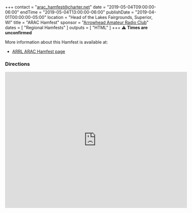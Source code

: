 +++
contact = "[arac_hamfest@charter.net](mailto:arac_hamfest@charter.net)"
date = "2019-05-04T09:00:00-06:00"
endTime = "2019-05-04T13:00:00-06:00"
publishDate = "2019-04-01T00:00:00-05:00"
location = "Head of the Lakes Fairgrounds, Superior, WI"
title = "ARAC Hamfest"
sponsor = "[Arrowhead Amateur Radio Club](http://www.thearac.org/)"
dates = [ "Regional Hamfests" ]
outputs = [ "HTML" ]
+++
:warning: **Times are unconfirmed**

More information about this Hamfest is available at:

* [ARRL ARAC Hamfest page](http://www.arrl.org/hamfests/arac-hamfest-14)

### Directions
<iframe src="https://www.google.com/maps/embed?pb=!1m18!1m12!1m3!1d2737.0522533322373!2d-92.10641438344206!3d46.684969679134575!2m3!1f0!2f0!3f0!3m2!1i1024!2i768!4f13.1!3m3!1m2!1s0x52ae502c02b2de1f%3A0x7bf7897a9ca91a87!2sHead+of+the+Lakes+Fair+Inc!5e0!3m2!1sen!2sus!4v1484770697200" width="600" height="450" frameborder="0" style="border:0" allowfullscreen></iframe>
